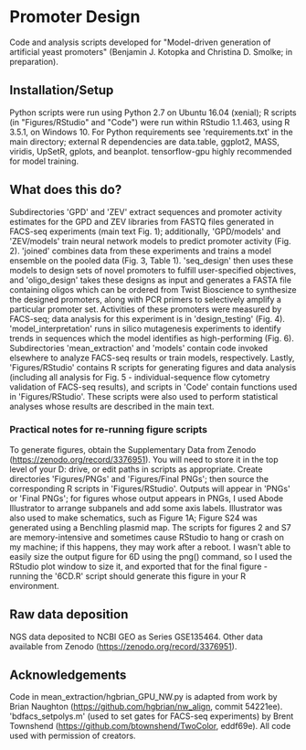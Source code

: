 # Promoter Design
Code and analysis scripts developed for "Model-driven generation of artificial yeast promoters" (Benjamin J. Kotopka and Christina D. Smolke; in preparation).

## Installation/Setup
Python scripts were run using Python 2.7 on Ubuntu 16.04 (xenial); R scripts (in "Figures/RStudio" and "Code") were run within RStudio 1.1.463, using R 3.5.1, on Windows 10. For Python requirements see 'requirements.txt' in the main directory; external R dependencies are data.table, ggplot2, MASS, viridis, UpSetR, gplots, and beanplot. tensorflow-gpu highly recommended for model training.

## What does this do?
Subdirectories 'GPD' and 'ZEV' extract sequences and promoter activity estimates for the GPD and ZEV libraries from FASTQ files generated in FACS-seq experiments (main text Fig. 1); additionally, 'GPD/models' and 'ZEV/models' train neural network models to predict promoter activity (Fig. 2). 'joined' combines data from these experiments and trains a model ensemble on the pooled data (Fig. 3, Table 1). 'seq_design' then uses these models to design sets of novel promoters to fulfill user-specified objectives, and 'oligo_design' takes these designs as input and generates a FASTA file containing oligos which can be ordered from Twist Bioscience to synthesize the designed promoters, along with PCR primers to selectively amplify a particular promoter set. Activities of these promoters were measured by FACS-seq; data analysis for this experiment is in 'design_testing' (Fig. 4). 'model_interpretation' runs in silico mutagenesis experiments to identify trends in sequences which the model identifies as high-performing (Fig. 6). Subdirectories 'mean_extraction' and 'models' contain code invoked elsewhere to analyze FACS-seq results or train models, respectively. Lastly, 'Figures/RStudio' contains R scripts for generating figures and data analysis (including all analysis for Fig. 5 - individual-sequence flow cytometry validation of FACS-seq results), and scripts in 'Code' contain functions used in 'Figures/RStudio'. These scripts were also used to perform statistical analyses whose results are described in the main text.

### Practical notes for re-running figure scripts
To generate figures, obtain the Supplementary Data from Zenodo (https://zenodo.org/record/3376951). You will need to store it in the top level of your D: drive, or edit paths in scripts as appropriate. Create directories 'Figures/PNGs' and 'Figures/Final PNGs'; then source the corresponding R scripts in 'Figures/RStudio'. Outputs will appear in 'PNGs' or 'Final PNGs'; for figures whose output appears in PNGs, I used Abode Illustrator to arrange subpanels and add some axis labels. Illustrator was also used to make schematics, such as Figure 1A; Figure S24 was generated using a Benchling plasmid map. The scripts for figures 2 and S7 are memory-intensive and sometimes cause RStudio to hang or crash on my machine; if this happens, they may work after a reboot. I wasn't able to easily size the output figure for 6D using the png() command, so I used the RStudio plot window to size it, and exported that for the final figure - running the '6CD.R' script should generate this figure in your R environment.

## Raw data deposition
NGS data deposited to NCBI GEO as Series GSE135464.
Other data available from Zenodo (https://zenodo.org/record/3376951).

## Acknowledgements
Code in mean_extraction/hgbrian_GPU_NW.py is adapted from work by Brian Naughton (https://github.com/hgbrian/nw_align, commit 54221ee). 'bdfacs_setpolys.m' (used to set gates for FACS-seq experiments) by Brent Townshend (https://github.com/btownshend/TwoColor, eddf69e). All code used with permission of creators.
